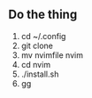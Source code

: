 ## Do the thing

1. cd ~/.config
2. git clone
3. mv nvimfile nvim
4. cd nvim
5. ./install.sh
6. gg

